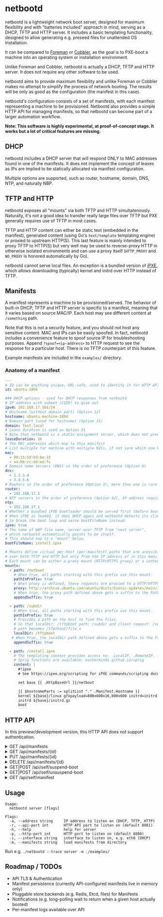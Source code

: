 # netbootd

netbootd is a lightweight network boot server, designed for maximum flexibility
and with "batteries included" approach in mind, serving as a DHCP, TFTP and HTTP server.
It includes a basic templating functionality, designed to allow generating e.g. preseed
files for unattended OS installation.

It can be compared to [Foreman](https://github.com/theforeman/foreman) or [Cobbler](https://github.com/cobbler/cobbler),
as the goal is to PXE-boot a machine into an operating system or installation environment.

Unlike Foreman and Cobbler, netbootd is actually a DHCP, TFTP and HTTP server.
It does not require any other software to be used.

netbootd aims to provide maximum flexibility and unlike Foreman or Cobbler makes
no attempt to simplify the process of network booting. The results will be only
as good as the configuration (the manifest in this case).

netbootd's configuration consists of a set of manifests, with each manifest representing a machine
to be provisioned. Netbootd also provides a simple HTTP API for managing manifests, so that netbootd
can become part of a larger automation workflow.

**Note: This software is highly experimental, at proof-of-concept stage. It works
but a lot of critical features are missing.**

## DHCP

netbootd includes a DHCP server that will respond ONLY to MAC addresses found in
one of the manifests. It does not implement the concept of leases as IPs are implied
to be statically allocated via manifest configuration.

Multiple options are supported, such as router, hostname, domain, DNS, NTP,
and naturally NBP.

## TFTP and HTTP

netbootd exposes all "mounts" via both TFTP and HTTP simultatenously.
Naturally, it's not a good idea to transfer really large files over TFTP but PXE generally
requires use of TFTP in most cases.

TFTP and HTTP content can either be static text (embedded in the manifest), generated content (using
Go's `text/template` templating engine) or proxied to upstream HTTP(S). This last feature is mainly intended to proxy
TFTP to HTTP(S) but very well may be used to reverse-proxy HTTP in otherwise isolated environments and can use a proxy
itself
(`HTTP_PROXY` and `NO_PROXY` is honored automatically by Go).

netbootd cannot serve local files. An exception is a bundled version of [iPXE](https://ipxe.org/), which allows
downloading (typically) kernel and initrd over HTTP instead of TFTP.

## Manifests

A manifest represents a machine to be provisioned/served. The behavior of built-in DHCP, TFTP and HTTP server is
specific to a manifest, meaning that it varies based on source MAC/IP. Each host may see different content
at `/something` path.

Note that this is not a security feature, and you should not host any sensitive content. MAC and IPs can be easily
spoofed. In fact, netbootd includes a convenience feature to spoof source IP for troubleshooting purposes.
Append `?spoof=<ip-address>` to HTTP request to see the response for a particular host. There is no TFTP counterpart of
this feature.

Example manifests are included in the `examples/` directory.

### Anatomy of a manifest

```yaml
---
# ID can be anything unique, URL-safe, used to identify it for HTTP API
id: ubuntu-1804

### DHCP options - used for DHCP responses from netbootd
# IP address with subnet (CIDR) to give out
ipv4: 192.168.17.101/24
# Hostname (without domain part) (Option 12)
hostname: ubuntu-machine-1804
# Domain part (used for hostname) (Option 15)
domain: test.local
# Lease duration is used as Option 51
# Note that netbootd is a static-assignment server, which does not prevent IP conflicts.
leaseDuration: 1h
# The MAC addresses which map to this manifest
# List multiple for machine with multiple NICs, if not sure which one boots first
mac:
  - 00:15:5d:bd:be:15
  - aa:bb:cc:dd:ee:fc
# Domain name servers (DNS) in the order of preference (Option 6)
dns:
  - 1.2.3.4
  - 3.4.5.6
# Routers in the order of preference (Option 3), more than one is rare
router:
  - 192.168.17.1
# NTP servers in the order of preference (Option 42), IP address required
ntp:
  - 192.168.17.1
# Whether a bundled iPXE bootloader should be served first (before bootFileName).
# When iPXE is loaded, it does DHCP again and netbootd detects its client string
# to break the boot loop and serve bootFileName instead.
ipxe: true
# The name of NBP file name, server over TFTP from "next server",
# which netbootd automatically points to be itself.
# This should map to a "mount" below.
bootFileName: install.ipxe

# Mounts define virtual per-host (per-manifest) paths that are acessible
# over both TFTP and HTTP but only from the IP address of in this manifest.
# Each mount can be either a proxy mount (HTTP/HTTPS proxy) or a content mount (static).
mounts:
  - path: /netboot
    # When true, all paths starting with this prefix use this mount.
    pathIsPrefix: true
    # When proxy is defined, these requests are proxied to a HTTP/HTTPS address.
    proxy: http://archive.ubuntu.com/ubuntu/dists/bionic-updates/main/installer-amd64/current/images/hwe-netboot/ubuntu-installer/amd64/
    # When true, the proxy path defined above gets a suffix to the Path prefix appended to it.
    appendSuffix: true

  - path: /subdir
    # When true, all paths starting with this prefix use this mount.
    pathIsPrefix: true
    # Provides a path on the host to find the files.
    # So that localDir: /tftpboot path: /subdir and client request: /subdir/file.x so that the host
    # path becomes /tfptboot/file.x
    localDir: /tftpboot
   # When true, the localDir path defined above gets a suffix to the Path prefix appended to it.
    appendSuffix: true

  - path: /install.ipxe
    # The templating context provides access to: .LocalIP, .RemoteIP, .HttpBaseUrl and .Manifest.
    # Sprig functions are available: masterminds.github.io/sprig
    content: |
      #!ipxe
      # See https://ipxe.org/scripting for iPXE commands/scripting documentation

      set base {{ .HttpBaseUrl }}/netboot

      {{ $hostnameParts := splitList "." .Manifest.Hostname }}
      kernel ${base}/linux gfxpayload=800x600x16,800x600 initrd=initrd.gz auto=true url={{ .HttpBaseUrl.String }}/preseed.txt netcfg/get_ipaddress={{ .Manifest.IPv4.IP }} netcfg/get_netmask={{ .Manifest.IPv4.Netmask }} netcfg/get_gateway={{ first .Manifest.Router }} netcfg/get_nameservers="{{ .Manifest.DNS | join " " }}" netcfg/disable_autoconfig=true hostname={{ first $hostnameParts }} domain={{ rest $hostnameParts | join "." }} DEBCONF_DEBUG=developer
      initrd ${base}/initrd.gz
      boot
```

## HTTP API

In this preview/development version, this HTTP API does not support authentication.

<details>
<summary>GET /api/manifests</summary>
Returns a dictionary of all manifests keyed by their ID.

Supports `Accept` header (if provided) that allows selecting a json output (`Accept: application/json`).
</details>

<details>
<summary>GET /api/manifests/{id}</summary>
Returns a single manifest with ID provided in the URL path.

Supports `Accept` header (if provided) that allows selecting a json output (`Accept: application/json`).

Returns:

* 200 for successful response
* 404 if manifest with provided ID does not exist

</details>

<details>
<summary>PUT /api/manifests/{id}</summary>
Accepts a manifest in either JSON (`Content-type: application/json`) or YAML (default) format.

Returns:

* 201 Created on success
* 400 for malformed request (invalid manifest)

</details>

<details>
<summary>DELETE /api/manifests/{id}</summary>
Ensures that manifest with provided ID does not exist.

Always returns 204, even if manifest already did not exist.
</details>

<details>
<summary>GET|POST /api/self/suspend-boot</summary>
Allows a provisioned host to ask not to be booted again.
This does not block DHCP, TFTP or HTTP requests, it only removes NBP information from DHCP responses.

This operation looks for a manifest matching the IP address of the requester. It is possible to spoof it
with `?spoof=1.2.3.4` query parameter.
</details>

<details>
<summary>GET|POST /api/self/unsuspend-boot</summary>
Re-enables booting for a provisioned host.

This operation looks for a manifest matching the IP address of the requester. It is possible to spoof it
with `?spoof=1.2.3.4` query parameter.
</details>

<details>
<summary>GET /api/self/manifest</summary>
Returns a manifest matching requester's IP Address.

Supports `Accept` header (if provided) that allows selecting a json output (`Accept: application/json`).

This operation looks for a manifest matching the IP address of the requester. It is possible to spoof it
with `?spoof=1.2.3.4` query parameter.
</details>

## Usage

```
Usage:
  netbootd server [flags]

Flags:
  -a, --address string     IP address to listen on (DHCP, TFTP, HTTP)
  -r, --api-port int       HTTP API port to listen on (default 8081)
  -h, --help               help for server
  -p, --http-port int      HTTP port to listen on (default 8080)
  -i, --interface string   interface to listen on, e.g. eth0 (DHCP)
  -m, --manifests string   load manifests from directory
```

Run e.g. `./netbootd --trace server -m ./examples/`
 
## Roadmap / TODOs

* API TLS & Authentication
* Manifest persistence (currently API-configured manifests live in memory only)
* Pluggable store backends (e.g. Redis, Etcd, files) for Manifests
* Notifications (e.g. long-polling wait to return when a given host actually booted)
* Per-manifest logs available over API
